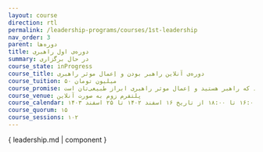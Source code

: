 ```yaml
---
layout: course
direction: rtl
permalink: /leadership-programs/courses/1st-leadership
nav_order: 3
parent: دوره‌ها
title: دوره‌ی اول راهبری
summary: در حال برگزاری
course_state: inProgress
course_title: دوره‌ی آنلاین راهبر بودن و اِعمال موثر راهبری
course_tuition: ۵۰ میلیون تومان
course_promise: شما در حالی دوره را ترک می‌کنید که راهبر هستید و اِعمال موثر راهبری ابراز طبیعی‌تان است
course_venue: پلتفرم زوم به صورت آنلاین
course_calendar: شنبه‌ها ۱۷:۳۰ تا ۱۹:۳۰ و چهارشنبه‌ها ۱۶:۰۰ تا ۱۸:۰۰ از تاریخ ۱۶ اسفند ۱۴۰۲ تا ۲۵ اسفند ۱۴۰۳
course_quorum: ۱۵
course_sessions: ۱۰۲
---
```


{ leadership.md | component }
